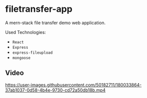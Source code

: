 # filetransfer-app

A mern-stack file transfer demo web application.

Used Technologies:
- `React`
- `Express`
- `express-fileupload`
- `mongoose`

## Video
https://user-images.githubusercontent.com/50182711/180033864-37ab1037-0d58-4b4e-9730-cd72a50db18b.mp4

